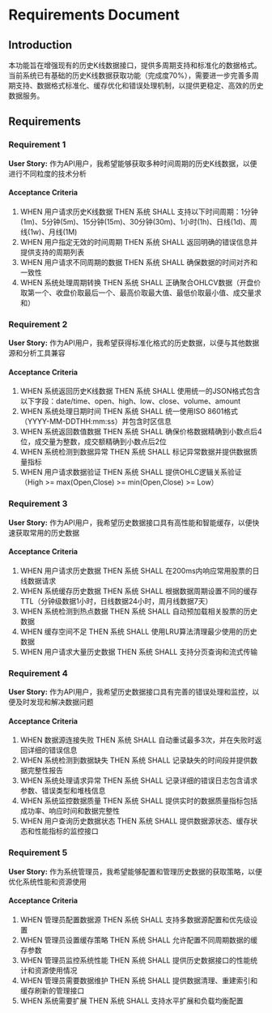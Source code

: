 # Requirements Document

## Introduction

本功能旨在增强现有的历史K线数据接口，提供多周期支持和标准化的数据格式。当前系统已有基础的历史K线数据获取功能（完成度70%），需要进一步完善多周期支持、数据格式标准化、缓存优化和错误处理机制，以提供更稳定、高效的历史数据服务。

## Requirements

### Requirement 1

**User Story:** 作为API用户，我希望能够获取多种时间周期的历史K线数据，以便进行不同粒度的技术分析

#### Acceptance Criteria

1. WHEN 用户请求历史K线数据 THEN 系统 SHALL 支持以下时间周期：1分钟(1m)、5分钟(5m)、15分钟(15m)、30分钟(30m)、1小时(1h)、日线(1d)、周线(1w)、月线(1M)
2. WHEN 用户指定无效的时间周期 THEN 系统 SHALL 返回明确的错误信息并提供支持的周期列表
3. WHEN 用户请求不同周期的数据 THEN 系统 SHALL 确保数据的时间对齐和一致性
4. WHEN 系统处理周期转换 THEN 系统 SHALL 正确聚合OHLCV数据（开盘价取第一个、收盘价取最后一个、最高价取最大值、最低价取最小值、成交量求和）

### Requirement 2

**User Story:** 作为API用户，我希望获得标准化格式的历史数据，以便与其他数据源和分析工具兼容

#### Acceptance Criteria

1. WHEN 系统返回历史K线数据 THEN 系统 SHALL 使用统一的JSON格式包含以下字段：date/time、open、high、low、close、volume、amount
2. WHEN 系统处理日期时间 THEN 系统 SHALL 统一使用ISO 8601格式（YYYY-MM-DDTHH:mm:ss）并包含时区信息
3. WHEN 系统返回数值数据 THEN 系统 SHALL 确保价格数据精确到小数点后4位，成交量为整数，成交额精确到小数点后2位
4. WHEN 系统检测到数据异常 THEN 系统 SHALL 标记异常数据并提供数据质量指标
5. WHEN 用户请求数据验证 THEN 系统 SHALL 提供OHLC逻辑关系验证（High >= max(Open,Close) >= min(Open,Close) >= Low）

### Requirement 3

**User Story:** 作为API用户，我希望历史数据接口具有高性能和智能缓存，以便快速获取常用的历史数据

#### Acceptance Criteria

1. WHEN 用户请求历史数据 THEN 系统 SHALL 在200ms内响应常用股票的日线数据请求
2. WHEN 系统缓存历史数据 THEN 系统 SHALL 根据数据周期设置不同的缓存TTL（分钟级数据1小时，日线数据24小时，周月线数据7天）
3. WHEN 系统检测到热点数据 THEN 系统 SHALL 自动预加载相关股票的历史数据
4. WHEN 缓存空间不足 THEN 系统 SHALL 使用LRU算法清理最少使用的历史数据
5. WHEN 用户请求大量历史数据 THEN 系统 SHALL 支持分页查询和流式传输

### Requirement 4

**User Story:** 作为API用户，我希望历史数据接口具有完善的错误处理和监控，以便及时发现和解决数据问题

#### Acceptance Criteria

1. WHEN 数据源连接失败 THEN 系统 SHALL 自动重试最多3次，并在失败时返回详细的错误信息
2. WHEN 系统检测到数据缺失 THEN 系统 SHALL 记录缺失的时间段并提供数据完整性报告
3. WHEN 系统处理请求异常 THEN 系统 SHALL 记录详细的错误日志包含请求参数、错误类型和堆栈信息
4. WHEN 系统监控数据质量 THEN 系统 SHALL 提供实时的数据质量指标包括成功率、响应时间和数据完整性
5. WHEN 用户查询历史数据状态 THEN 系统 SHALL 提供数据源状态、缓存状态和性能指标的监控接口

### Requirement 5

**User Story:** 作为系统管理员，我希望能够配置和管理历史数据的获取策略，以便优化系统性能和资源使用

#### Acceptance Criteria

1. WHEN 管理员配置数据源 THEN 系统 SHALL 支持多数据源配置和优先级设置
2. WHEN 管理员设置缓存策略 THEN 系统 SHALL 允许配置不同周期数据的缓存参数
3. WHEN 管理员监控系统性能 THEN 系统 SHALL 提供历史数据接口的性能统计和资源使用情况
4. WHEN 管理员需要数据维护 THEN 系统 SHALL 提供数据清理、重建索引和缓存刷新的管理接口
5. WHEN 系统需要扩展 THEN 系统 SHALL 支持水平扩展和负载均衡配置